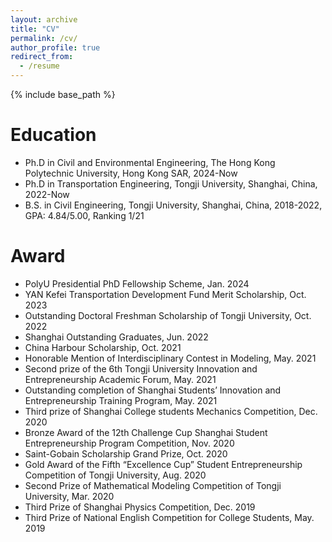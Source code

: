 ```yaml
---
layout: archive
title: "CV"
permalink: /cv/
author_profile: true
redirect_from:
  - /resume
---
```


{% include base_path %}

Education
======
* Ph.D in Civil and Environmental Engineering, The Hong Kong Polytechnic University, Hong Kong SAR, 2024-Now
* Ph.D in Transportation Engineering, Tongji University, Shanghai, China, 2022-Now
* B.S. in Civil Engineering, Tongji University, Shanghai, China, 2018-2022, GPA: 4.84/5.00, Ranking 1/21

Award
======
* PolyU Presidential PhD Fellowship Scheme, Jan. 2024
* YAN Kefei Transportation Development Fund Merit Scholarship, Oct. 2023
* Outstanding Doctoral Freshman Scholarship of Tongji University, Oct. 2022
* Shanghai Outstanding Graduates, Jun. 2022
* China Harbour Scholarship, Oct. 2021
* Honorable Mention of Interdisciplinary Contest in Modeling, May. 2021
* Second prize of the 6th Tongji University Innovation and Entrepreneurship Academic Forum, May. 2021
* Outstanding completion of Shanghai Students’ Innovation and Entrepreneurship Training Program, May. 2021
* Third prize of Shanghai College students Mechanics Competition, Dec. 2020
* Bronze Award of the 12th Challenge Cup Shanghai Student Entrepreneurship Program Competition, Nov. 2020
* Saint-Gobain Scholarship Grand Prize, Oct. 2020
* Gold Award of the Fifth “Excellence Cup” Student Entrepreneurship Competition of Tongji University, Aug. 2020
* Second Prize of Mathematical Modeling Competition of Tongji University, Mar. 2020
* Third Prize of Shanghai Physics Competition, Dec. 2019
* Third Prize of National English Competition for College Students, May. 2019
